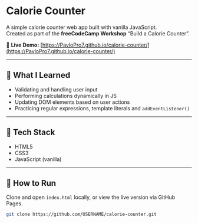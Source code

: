# Calorie Counter

A simple calorie counter web app built with vanilla JavaScript.  
Created as part of the **freeCodeCamp Workshop** “Build a Calorie Counter”.

🔗 **Live Demo:** [https://PavloPro7.github.io/calorie-counter/](https://PavloPro7.github.io/calorie-counter/)

---

## 🧠 What I Learned
- Validating and handling user input  
- Performing calculations dynamically in JS  
- Updating DOM elements based on user actions  
- Practicing regular expressions, template literals and `addEventListener()`  

---

## 🧰 Tech Stack
- HTML5  
- CSS3  
- JavaScript (vanilla)

---

## 🚀 How to Run
Clone and open `index.html` locally, or view the live version via GitHub Pages.

```bash
git clone https://github.com/USERNAME/calorie-counter.git
